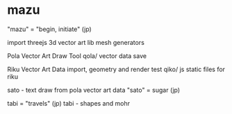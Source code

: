 # mazu

"mazu" = "begin, initiate" (jp)

import threejs
3d vector art lib
mesh generators

Pola Vector Art Draw Tool
qola/ vector data save

Riku Vector Art Data import, geometry and render test
qiko/ js static files for riku

sato - text draw from pola vector art data
"sato" = sugar (jp)

tabi = "travels" (jp)
tabi - shapes and mohr




